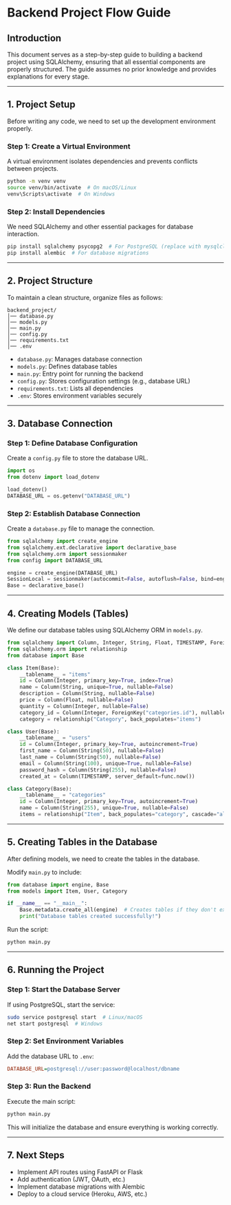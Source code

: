 # Backend Project Flow Guide

## **Introduction**
This document serves as a step-by-step guide to building a backend project using SQLAlchemy, ensuring that all essential components are properly structured. The guide assumes no prior knowledge and provides explanations for every stage.

---

## **1. Project Setup**
Before writing any code, we need to set up the development environment properly.

### **Step 1: Create a Virtual Environment**
A virtual environment isolates dependencies and prevents conflicts between projects.
```bash
python -m venv venv
source venv/bin/activate  # On macOS/Linux
venv\Scripts\activate  # On Windows
```

### **Step 2: Install Dependencies**
We need SQLAlchemy and other essential packages for database interaction.
```bash
pip install sqlalchemy psycopg2  # For PostgreSQL (replace with mysqlclient for MySQL)
pip install alembic  # For database migrations
```

---

## **2. Project Structure**
To maintain a clean structure, organize files as follows:
```
backend_project/
│── database.py
│── models.py
│── main.py
│── config.py
│── requirements.txt
│── .env
```
- `database.py`: Manages database connection
- `models.py`: Defines database tables
- `main.py`: Entry point for running the backend
- `config.py`: Stores configuration settings (e.g., database URL)
- `requirements.txt`: Lists all dependencies
- `.env`: Stores environment variables securely

---

## **3. Database Connection**
### **Step 1: Define Database Configuration**
Create a `config.py` file to store the database URL.
```python
import os
from dotenv import load_dotenv

load_dotenv()
DATABASE_URL = os.getenv("DATABASE_URL")
```

### **Step 2: Establish Database Connection**
Create a `database.py` file to manage the connection.
```python
from sqlalchemy import create_engine
from sqlalchemy.ext.declarative import declarative_base
from sqlalchemy.orm import sessionmaker
from config import DATABASE_URL

engine = create_engine(DATABASE_URL)
SessionLocal = sessionmaker(autocommit=False, autoflush=False, bind=engine)
Base = declarative_base()
```

---

## **4. Creating Models (Tables)**
We define our database tables using SQLAlchemy ORM in `models.py`.

```python
from sqlalchemy import Column, Integer, String, Float, TIMESTAMP, ForeignKey, func
from sqlalchemy.orm import relationship
from database import Base

class Item(Base):
    __tablename__ = "items"
    id = Column(Integer, primary_key=True, index=True)
    name = Column(String, unique=True, nullable=False)
    description = Column(String, nullable=False)
    price = Column(Float, nullable=False)
    quantity = Column(Integer, nullable=False)
    category_id = Column(Integer, ForeignKey("categories.id"), nullable=False)
    category = relationship("Category", back_populates="items")

class User(Base):
    __tablename__ = "users"
    id = Column(Integer, primary_key=True, autoincrement=True)
    first_name = Column(String(50), nullable=False)
    last_name = Column(String(50), nullable=False)
    email = Column(String(100), unique=True, nullable=False)
    password_hash = Column(String(255), nullable=False)
    created_at = Column(TIMESTAMP, server_default=func.now())

class Category(Base):
    __tablename__ = "categories"
    id = Column(Integer, primary_key=True, autoincrement=True)
    name = Column(String(255), unique=True, nullable=False)
    items = relationship("Item", back_populates="category", cascade="all, delete")
```
---

## **5. Creating Tables in the Database**
After defining models, we need to create the tables in the database.

Modify `main.py` to include:
```python
from database import engine, Base
from models import Item, User, Category

if __name__ == "__main__":
    Base.metadata.create_all(engine)  # Creates tables if they don't exist
    print("Database tables created successfully!")
```
Run the script:
```bash
python main.py
```

---

## **6. Running the Project**
### **Step 1: Start the Database Server**
If using PostgreSQL, start the service:
```bash
sudo service postgresql start  # Linux/macOS
net start postgresql  # Windows
```

### **Step 2: Set Environment Variables**
Add the database URL to `.env`:
```ini
DATABASE_URL=postgresql://user:password@localhost/dbname
```

### **Step 3: Run the Backend**
Execute the main script:
```bash
python main.py
```
This will initialize the database and ensure everything is working correctly.

---

## **7. Next Steps**
- Implement API routes using FastAPI or Flask
- Add authentication (JWT, OAuth, etc.)
- Implement database migrations with Alembic
- Deploy to a cloud service (Heroku, AWS, etc.)


